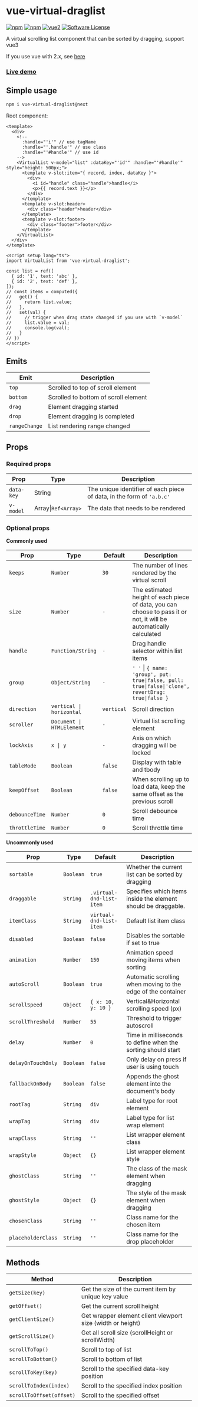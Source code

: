 # vue-virtual-draglist

[![npm](https://img.shields.io/npm/v/vue-virtual-draglist/next.svg)](https://www.npmjs.com/package/vue-virtual-draglist) [![npm](https://img.shields.io/npm/dm/vue-virtual-draglist.svg)](https://www.npmjs.com/package/vue-virtual-draglist) [![vue2](https://img.shields.io/badge/vue-3.x-brightgreen.svg)](https://vuejs.org/) [![Software License](https://img.shields.io/badge/license-MIT-brightgreen.svg)](LICENSE)

A virtual scrolling list component that can be sorted by dragging, support vue3

If you use vue with 2.x, see [here](https://github.com/mfuu/vue-virtual-drag-list)

### [Live demo](https://mfuu.github.io/vue3-virtual-drag-list/)

## Simple usage

```bash
npm i vue-virtual-draglist@next
```

Root component:

```vue
<template>
  <div>
    <!--
      :handle="'i'" // use tagName 
      :handle="'.handle'" // use class
      :handle="'#handle'" // use id
    -->
    <VirtualList v-model="list" :dataKey="'id'" :handle="'#handle'" style="height: 500px;">
      <template v-slot:item="{ record, index, dataKey }">
        <div>
          <i id="handle" class="handle">handle</i>
          <p>{{ record.text }}</p>
        </div>
      </template>
      <template v-slot:header>
        <div class="header">header</div>
      </template>
      <template v-slot:footer>
        <div class="footer">footer</div>
      </template>
    </VirtualList>
  </div>
</template>

<script setup lang="ts">
import VirtualList from 'vue-virtual-draglist';

const list = ref([
  { id: '1', text: 'abc' },
  { id: '2', text: 'def' },
]);
// const items = computed({
//   get() {
//     return list.value;
//   },
//   set(val) {
//     // trigger when drag state changed if you use with `v-model`
//     list.value = val;
//     console.log(val);
//   }
// })
</script>
```

## Emits

| **Emit**      | **Description**                      |
| ------------- | ------------------------------------ |
| `top`         | Scrolled to top of scroll element    |
| `bottom`      | Scrolled to bottom of scroll element |
| `drag`        | Element dragging started             |
| `drop`        | Element dragging is completed        |
| `rangeChange` | List rendering range changed         |

## Props

### Required props

| **Prop**   | **Type**            | **Description**                                                       |
| ---------- | ------------------- | --------------------------------------------------------------------- |
| `data-key` | String              | The unique identifier of each piece of data, in the form of `'a.b.c'` |
| `v-model`  | Array\|`Ref<Array>` | The data that needs to be rendered                                    |

### Optional props

**Commonly used**

| **Prop**       | **Type**                  | **Default** | **Description**                                                                                                   |
| -------------- | ------------------------- | ----------- | ----------------------------------------------------------------------------------------------------------------- |
| `keeps`        | `Number`                  | `30`        | The number of lines rendered by the virtual scroll                                                                |
| `size`         | `Number`                  | `-`         | The estimated height of each piece of data, you can choose to pass it or not, it will be automatically calculated |
| `handle`       | `Function/String`         | `-`         | Drag handle selector within list items                                                                            |
| `group`        | `Object/String`           | `-`         | `' '` \| `{ name: 'group', put: true\|false, pull: true\|false\|'clone', revertDrag: true\|false }`               |
| `direction`    | `vertical \| horizontal`  | `vertical`  | Scroll direction                                                                                                  |
| `scroller`     | `Document \| HTMLElement` | `-`         | Virtual list scrolling element                                                                                    |
| `lockAxis`     | `x \| y`                  | `-`         | Axis on which dragging will be locked                                                                             |
| `tableMode`    | `Boolean`                 | `false`     | Display with table and tbody                                                                                      |
| `keepOffset`   | `Boolean`                 | `false`     | When scrolling up to load data, keep the same offset as the previous scroll                                       |
| `debounceTime` | `Number`                  | `0`         | Scroll debounce time                                                                                              |
| `throttleTime` | `Number`                  | `0`         | Scroll throttle time                                                                                              |

**Uncommonly used**

| **Prop**           | **Type**  | **Default**              | **Description**                                               |
| ------------------ | --------- | ------------------------ | ------------------------------------------------------------- |
| `sortable`         | `Boolean` | `true`                   | Whether the current list can be sorted by dragging            |
| `draggable`        | `String`  | `.virtual-dnd-list-item` | Specifies which items inside the element should be draggable. |
| `itemClass`        | `String`  | `virtual-dnd-list-item`  | Default list item class                                       |
| `disabled`         | `Boolean` | `false`                  | Disables the sortable if set to true                          |
| `animation`        | `Number`  | `150`                    | Animation speed moving items when sorting                     |
| `autoScroll`       | `Boolean` | `true`                   | Automatic scrolling when moving to the edge of the container  |
| `scrollSpeed`      | `Object`  | `{ x: 10, y: 10 }`       | Vertical&Horizontal scrolling speed (px)                      |
| `scrollThreshold`  | `Number`  | `55`                     | Threshold to trigger autoscroll                               |
| `delay`            | `Number`  | `0`                      | Time in milliseconds to define when the sorting should start  |
| `delayOnTouchOnly` | `Boolean` | `false`                  | Only delay on press if user is using touch                    |
| `fallbackOnBody`   | `Boolean` | `false`                  | Appends the ghost element into the document's body            |
| `rootTag`          | `String`  | `div`                    | Label type for root element                                   |
| `wrapTag`          | `String`  | `div`                    | Label type for list wrap element                              |
| `wrapClass`        | `String`  | `''`                     | List wrapper element class                                    |
| `wrapStyle`        | `Object`  | `{}`                     | List wrapper element style                                    |
| `ghostClass`       | `String`  | `''`                     | The class of the mask element when dragging                   |
| `ghostStyle`       | `Object`  | `{}`                     | The style of the mask element when dragging                   |
| `chosenClass`      | `String`  | `''`                     | Class name for the chosen item                                |
| `placeholderClass` | `String`  | `''`                     | Class name for the drop placeholder                           |

## Methods

| **Method**               | **Description**                                            |
| ------------------------ | ---------------------------------------------------------- |
| `getSize(key)`           | Get the size of the current item by unique key value       |
| `getOffset()`            | Get the current scroll height                              |
| `getClientSize()`        | Get wrapper element client viewport size (width or height) |
| `getScrollSize()`        | Get all scroll size (scrollHeight or scrollWidth)          |
| `scrollToTop()`          | Scroll to top of list                                      |
| `scrollToBottom()`       | Scroll to bottom of list                                   |
| `scrollToKey(key)`       | Scroll to the specified data-key position                  |
| `scrollToIndex(index)`   | Scroll to the specified index position                     |
| `scrollToOffset(offset)` | Scroll to the specified offset                             |
